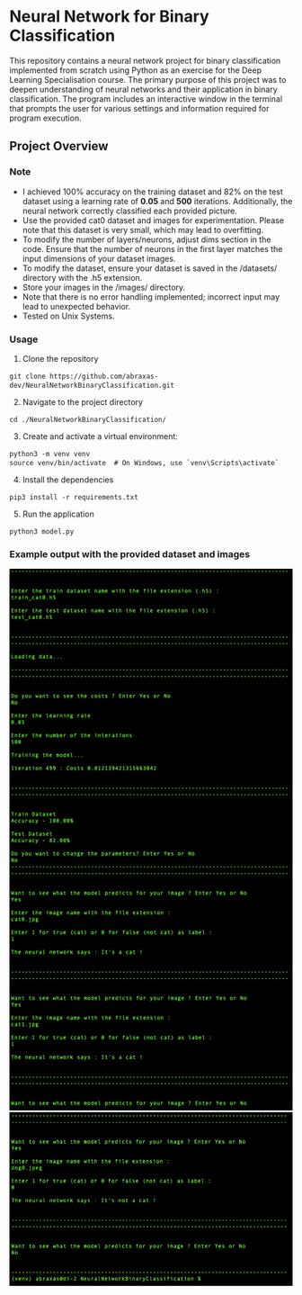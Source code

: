 # Neural Network for Binary Classification
This repository contains a neural network project for binary classification implemented from scratch using Python as an exercise for the Deep Learning Specialisation course. The primary purpose of this project was to deepen understanding of neural networks and their application in binary classification. The program includes an interactive window in the terminal that prompts the user for various settings and information required for program execution.

## Project Overview 

### Note
- I achieved 100% accuracy on the training dataset and 82% on the test dataset using a learning rate of **0.05** and **500** iterations. Additionally, the neural network correctly classified each provided picture.
- Use the provided cat0 dataset and images for experimentation. Please note that this dataset is very small, which may lead to overfitting.
- To modify the number of layers/neurons, adjust dims section in the code. Ensure that the number of neurons in the first layer matches the input dimensions of your dataset images.
- To modify the dataset, ensure your dataset is saved in the /datasets/ directory with the .h5 extension.
- Store your images in the /images/ directory.
- Note that there is no error handling implemented; incorrect input may lead to unexpected behavior.
- Tested on Unix Systems.

### Usage
1. Clone the repository
```
git clone https://github.com/abraxas-dev/NeuralNetworkBinaryClassification.git
```
2. Navigate to the project directory
```
cd ./NeuralNetworkBinaryClassification/
```
3. Create and activate a virtual environment:
```
python3 -m venv venv
source venv/bin/activate  # On Windows, use `venv\Scripts\activate`
```
4. Install the dependencies
```
pip3 install -r requirements.txt
```
5. Run the application
```
python3 model.py
```

### Example output with the provided dataset and images

<p align="center">
  <img src="example%20output/nn-image1.png" width="600" />
  <img src="example%20output/nn-image2.png" width="600" />
</p>
